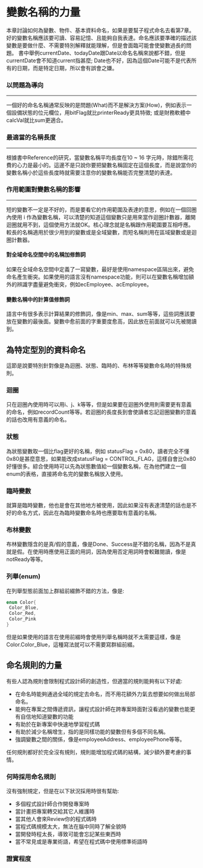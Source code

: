 # 變數名稱的力量
本章討論如何為變數、物件、基本資料命名，如果是要幫子程式命名去看第7章。
好的變數名稱應該要可讀、容易記憶、且能夠自我表達。命名應該要準確的描述該變數是要做什麼、不需要特別解釋就能理解，但是會面臨可能會使變數過長的問題。
書中舉例currentDate、todayDate跟Date以命名名稱來說都不錯，但是currentDate會不知道current指甚麼; Date也不好，因為這個Date可能不是代表所有的日期，而是特定日期，所以會有誤會之嫌。
<br/>

### 以問題為導向
-----
一個好的命名名稱通常反映的是問題(What)而不是解決方案(How)，例如表示一個設備狀態的位元欄位，用bitFlag就比printerReady更具特徵; 或是財務軟體中calcVal就比sum更適合。
<br/>

### 最適當的名稱長度
----
根據書中Reference的研究，當變數名稱平均長度在10 ~ 16 字元時，除錯所需花費的心力是最小的。這邊不是只說你要把變數名稱固定在這個長度，而是說當你的變數名稱小於這些長度時就需要注意你的變數名稱能否完整清楚的表達。
<br/>
### 作用範圍對變數名稱的影響
---
短的變數不一定是不好的，而是要看它的作用範圍及表達的意思，例如在一個回圈內使用 i 作為變數名稱，可以清楚的知道這個變數只是用來當作迴圈計數器，離開迴圈就用不到，這個使用方法就OK。核心理念就是名稱跟作用範圍要互相呼應。較長的名稱適用於很少用到的變數或是全域變數，而短名稱則用在區域變數或是迴圈計數器。
#### 對全域命名空間中的名稱加修飾詞
如果在全域命名空間中定義了一寫變數，最好是使用namespace區隔出來，避免命名產生衝突。如果使用的語言沒有namespace功能，則可以在變數名稱增加額外的辨識字盡量避免衝突，例如ecEmployee、acEmployee。
<br/>
#### 變數名稱中的計算值修飾詞

語言中有很多表示計算結果的修飾詞，像是min、max、sum等等，這些詞應該要放在變數的最後面。變數中愈前面的字重要度愈高，因此放在前面就可以先被閱讀到。
<br/>

## 為特定型別的資料命名
這節是說要特別針對像是為迴圈、狀態、臨時的、布林等等變數命名時的特殊規則。

### 迴圈
只在迴圈內使用時可以用i、j、k等等，但是如果要在迴圈外使用則需要更有意義的命名，例如recordCount等等。若迴圈的長度長到會使讀者忘記迴圈變數的意義的話也改用有意義的命名。

### 狀態
為狀態變數取一個比flag更好的名稱，例如 statusFlag = 0x80，讀者完全不懂0x80是甚麼意思，如果能改成statusFlag  = CONTROL_FLAG，這樣自會比0x80好懂很多。綜合使用時可以先為狀態數值給一個變數名稱，在為他們建立一個enum的表格，直接將命名完的變數名稱放入使用。

### 臨時變數
就算是臨時變數，他也是會在其他地方被使用，因此如果沒有表達清楚的話也是不好的命名方式，因此在為臨時變數命名時也應要取有意義的名稱。

### 布林變數
布林變數隱含的是真/假的意義，像是Done、Success是不錯的名稱，因為不是真就是假。在使用時應使用正面的用詞，因為使用否定用詞時會較難閱讀，像是notReady等等。

### 列舉(enum)
在列舉型態前面加上群組前綴飾不錯的方法，像是:
```C++
enum Color{
 Color_Blue,
 Color_Red,
 Color_Pink
}
```
但是如果使用的語言在使用前綴時會使用列舉名稱時就不太需要這樣，像是Color.Color_Blue，這種寫法就可以不需要寫群組前綴。
<br/>
## 命名規則的力量
有些人認為規則會限制程式設計師的創造性，但適當的規則能夠有以下好處:

- 在命名時能夠通過全域的規定去命名，而不用花額外力氣去想要如何做出局部命名。
- 能夠在專案之間傳遞資訊，讓程式設計師在跨專案時面對沒看過的變數也能更有自信地知道變數的功能
- 有助於在新專案中快速地學習程式碼
- 有助於減少名稱增生，指的是同樣功能的變數但有多個不同名稱。
- 強調變數之間的關係，像是employeeAddress、employeePhone等等。

任何規則都好於完全沒有規則，規則能增加程式碼的結構，減少額外要考慮的事情。

### 何時採用命名規則
沒有強制規定，但是在以下狀況採用時很有幫助:

- 多個程式設計師合作開發專案時 
- 當計畫把專案轉交給其它人維護時
- 當其他人會來Review你的程式碼時
- 當程式碼規模太大，無法在腦中同時了解全貌時
- 當開發時程太長，導致可能會忘記某些東西時
- 當不常見或是專業術語，希望在程式碼中使用標準術語時
### 證實程度

<!--stackedit_data:
eyJoaXN0b3J5IjpbMjAyNDc4NjY4OCwtMTYwMzg0NDg0OSwtNT
M0MzcyODE3LC0xOTU1OTg1MjMzLC0yMDk3MTM5ODQxXX0=
-->
